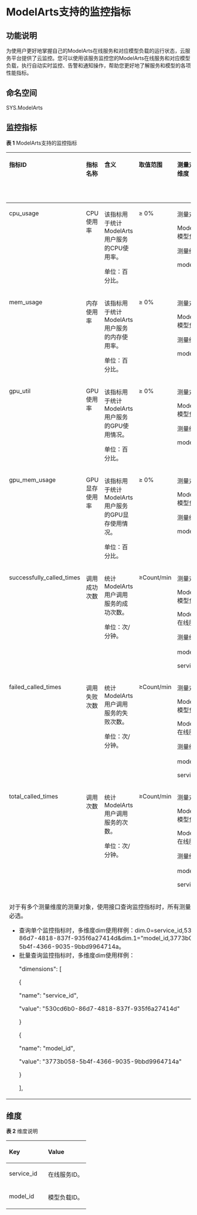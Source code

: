 # ModelArts支持的监控指标<a name="modelarts_23_0187"></a>

## 功能说明<a name="section15651122173511"></a>

为使用户更好地掌握自己的ModelArts在线服务和对应模型负载的运行状态，云服务平台提供了云监控。您可以使用该服务监控您的ModelArts在线服务和对应模型负载，执行自动实时监控、告警和通知操作，帮助您更好地了解服务和模型的各项性能指标。

## 命名空间<a name="section16695191443410"></a>

SYS.ModelArts

## 监控指标<a name="section15935133518359"></a>

**表 1**  ModelArts支持的监控指标

<a name="table3293914123812"></a>
<table><thead align="left"><tr id="row429415149384"><th class="cellrowborder" valign="top" width="15.16848315168483%" id="mcps1.2.7.1.1"><p id="p929461493813"><a name="p929461493813"></a><a name="p929461493813"></a>指标ID</p>
</th>
<th class="cellrowborder" valign="top" width="14.83851614838516%" id="mcps1.2.7.1.2"><p id="p14294151473815"><a name="p14294151473815"></a><a name="p14294151473815"></a>指标名称</p>
</th>
<th class="cellrowborder" valign="top" width="23.187681231876812%" id="mcps1.2.7.1.3"><p id="p132951514193813"><a name="p132951514193813"></a><a name="p132951514193813"></a>含义</p>
</th>
<th class="cellrowborder" valign="top" width="14.2985701429857%" id="mcps1.2.7.1.4"><p id="p1929510147381"><a name="p1929510147381"></a><a name="p1929510147381"></a>取值范围</p>
</th>
<th class="cellrowborder" valign="top" width="17.10828917108289%" id="mcps1.2.7.1.5"><p id="p42952014203811"><a name="p42952014203811"></a><a name="p42952014203811"></a>测量对象&amp;维度</p>
</th>
<th class="cellrowborder" valign="top" width="15.398460153984603%" id="mcps1.2.7.1.6"><p id="p129531413386"><a name="p129531413386"></a><a name="p129531413386"></a>监控周期</p>
</th>
</tr>
</thead>
<tbody><tr id="row8295111416383"><td class="cellrowborder" valign="top" width="15.16848315168483%" headers="mcps1.2.7.1.1 "><p id="p029581418384"><a name="p029581418384"></a><a name="p029581418384"></a>cpu_usage</p>
</td>
<td class="cellrowborder" valign="top" width="14.83851614838516%" headers="mcps1.2.7.1.2 "><p id="p11295161473816"><a name="p11295161473816"></a><a name="p11295161473816"></a>CPU使用率</p>
</td>
<td class="cellrowborder" valign="top" width="23.187681231876812%" headers="mcps1.2.7.1.3 "><p id="p182956141381"><a name="p182956141381"></a><a name="p182956141381"></a>该指标用于统计ModelArts用户服务的CPU使用率。</p>
<p id="p15295214133820"><a name="p15295214133820"></a><a name="p15295214133820"></a>单位：百分比。</p>
</td>
<td class="cellrowborder" valign="top" width="14.2985701429857%" headers="mcps1.2.7.1.4 "><p id="p202958148386"><a name="p202958148386"></a><a name="p202958148386"></a>≥ 0%</p>
</td>
<td class="cellrowborder" valign="top" width="17.10828917108289%" headers="mcps1.2.7.1.5 "><p id="p198839715365"><a name="p198839715365"></a><a name="p198839715365"></a>测量对象：</p>
<p id="p417318245378"><a name="p417318245378"></a><a name="p417318245378"></a>ModelArts模型负载</p>
<p id="p69869316376"><a name="p69869316376"></a><a name="p69869316376"></a>测量维度：</p>
<p id="p029514149385"><a name="p029514149385"></a><a name="p029514149385"></a>model_id</p>
</td>
<td class="cellrowborder" valign="top" width="15.398460153984603%" headers="mcps1.2.7.1.6 "><p id="p122951414103812"><a name="p122951414103812"></a><a name="p122951414103812"></a>1分钟</p>
</td>
</tr>
<tr id="row1929581418384"><td class="cellrowborder" valign="top" width="15.16848315168483%" headers="mcps1.2.7.1.1 "><p id="p8295151416382"><a name="p8295151416382"></a><a name="p8295151416382"></a>mem_usage</p>
</td>
<td class="cellrowborder" valign="top" width="14.83851614838516%" headers="mcps1.2.7.1.2 "><p id="p10296131415387"><a name="p10296131415387"></a><a name="p10296131415387"></a>内存使用率</p>
</td>
<td class="cellrowborder" valign="top" width="23.187681231876812%" headers="mcps1.2.7.1.3 "><p id="p629601423814"><a name="p629601423814"></a><a name="p629601423814"></a>该指标用于统计ModelArts用户服务的内存使用率。</p>
<p id="p18296141473815"><a name="p18296141473815"></a><a name="p18296141473815"></a>单位：百分比。</p>
</td>
<td class="cellrowborder" valign="top" width="14.2985701429857%" headers="mcps1.2.7.1.4 "><p id="p17296214133817"><a name="p17296214133817"></a><a name="p17296214133817"></a>≥ 0%</p>
</td>
<td class="cellrowborder" valign="top" width="17.10828917108289%" headers="mcps1.2.7.1.5 "><p id="p21129291113"><a name="p21129291113"></a><a name="p21129291113"></a>测量对象：</p>
<p id="p171125292015"><a name="p171125292015"></a><a name="p171125292015"></a>ModelArts模型负载</p>
<p id="p161125293112"><a name="p161125293112"></a><a name="p161125293112"></a>测量维度：</p>
<p id="p151136294119"><a name="p151136294119"></a><a name="p151136294119"></a>model_id</p>
</td>
<td class="cellrowborder" valign="top" width="15.398460153984603%" headers="mcps1.2.7.1.6 "><p id="p3296161483811"><a name="p3296161483811"></a><a name="p3296161483811"></a>1分钟</p>
</td>
</tr>
<tr id="row929620142382"><td class="cellrowborder" valign="top" width="15.16848315168483%" headers="mcps1.2.7.1.1 "><p id="p1629611413818"><a name="p1629611413818"></a><a name="p1629611413818"></a>gpu_util</p>
</td>
<td class="cellrowborder" valign="top" width="14.83851614838516%" headers="mcps1.2.7.1.2 "><p id="p12296201411385"><a name="p12296201411385"></a><a name="p12296201411385"></a>GPU使用率</p>
</td>
<td class="cellrowborder" valign="top" width="23.187681231876812%" headers="mcps1.2.7.1.3 "><p id="p429641418384"><a name="p429641418384"></a><a name="p429641418384"></a>该指标用于统计ModelArts用户服务的GPU使用情况。</p>
<p id="p17296161463817"><a name="p17296161463817"></a><a name="p17296161463817"></a>单位：百分比。</p>
</td>
<td class="cellrowborder" valign="top" width="14.2985701429857%" headers="mcps1.2.7.1.4 "><p id="p329661433817"><a name="p329661433817"></a><a name="p329661433817"></a>≥ 0%</p>
</td>
<td class="cellrowborder" valign="top" width="17.10828917108289%" headers="mcps1.2.7.1.5 "><p id="p91341738518"><a name="p91341738518"></a><a name="p91341738518"></a>测量对象：</p>
<p id="p1213414381013"><a name="p1213414381013"></a><a name="p1213414381013"></a>ModelArts模型负载</p>
<p id="p713416383111"><a name="p713416383111"></a><a name="p713416383111"></a>测量维度：</p>
<p id="p813415381418"><a name="p813415381418"></a><a name="p813415381418"></a>model_id</p>
</td>
<td class="cellrowborder" valign="top" width="15.398460153984603%" headers="mcps1.2.7.1.6 "><p id="p1296614103812"><a name="p1296614103812"></a><a name="p1296614103812"></a>1分钟</p>
</td>
</tr>
<tr id="row14296181416382"><td class="cellrowborder" valign="top" width="15.16848315168483%" headers="mcps1.2.7.1.1 "><p id="p16296101416381"><a name="p16296101416381"></a><a name="p16296101416381"></a>gpu_mem_usage</p>
</td>
<td class="cellrowborder" valign="top" width="14.83851614838516%" headers="mcps1.2.7.1.2 "><p id="p8296151433813"><a name="p8296151433813"></a><a name="p8296151433813"></a>GPU显存使用率</p>
</td>
<td class="cellrowborder" valign="top" width="23.187681231876812%" headers="mcps1.2.7.1.3 "><p id="p329616144384"><a name="p329616144384"></a><a name="p329616144384"></a>该指标用于统计ModelArts用户服务的GPU显存使用情况。</p>
<p id="p20296514153815"><a name="p20296514153815"></a><a name="p20296514153815"></a>单位：百分比。</p>
</td>
<td class="cellrowborder" valign="top" width="14.2985701429857%" headers="mcps1.2.7.1.4 "><p id="p529761415384"><a name="p529761415384"></a><a name="p529761415384"></a>≥ 0%</p>
</td>
<td class="cellrowborder" valign="top" width="17.10828917108289%" headers="mcps1.2.7.1.5 "><p id="p68346409117"><a name="p68346409117"></a><a name="p68346409117"></a>测量对象：</p>
<p id="p883410405118"><a name="p883410405118"></a><a name="p883410405118"></a>ModelArts模型负载</p>
<p id="p1683484018116"><a name="p1683484018116"></a><a name="p1683484018116"></a>测量维度：</p>
<p id="p1183454018115"><a name="p1183454018115"></a><a name="p1183454018115"></a>model_id</p>
</td>
<td class="cellrowborder" valign="top" width="15.398460153984603%" headers="mcps1.2.7.1.6 "><p id="p202971514163810"><a name="p202971514163810"></a><a name="p202971514163810"></a>1分钟</p>
</td>
</tr>
<tr id="row11297111413388"><td class="cellrowborder" valign="top" width="15.16848315168483%" headers="mcps1.2.7.1.1 "><p id="p829741433814"><a name="p829741433814"></a><a name="p829741433814"></a>successfully_called_times</p>
</td>
<td class="cellrowborder" valign="top" width="14.83851614838516%" headers="mcps1.2.7.1.2 "><p id="p1529741417387"><a name="p1529741417387"></a><a name="p1529741417387"></a>调用成功次数</p>
</td>
<td class="cellrowborder" valign="top" width="23.187681231876812%" headers="mcps1.2.7.1.3 "><p id="p229751419387"><a name="p229751419387"></a><a name="p229751419387"></a>统计ModelArts用户调用服务的成功次数。</p>
<p id="p4297114133819"><a name="p4297114133819"></a><a name="p4297114133819"></a>单位：次/分钟。</p>
</td>
<td class="cellrowborder" valign="top" width="14.2985701429857%" headers="mcps1.2.7.1.4 "><p id="p129731413380"><a name="p129731413380"></a><a name="p129731413380"></a>≥Count/min</p>
</td>
<td class="cellrowborder" valign="top" width="17.10828917108289%" headers="mcps1.2.7.1.5 "><p id="p198111346116"><a name="p198111346116"></a><a name="p198111346116"></a>测量对象：</p>
<p id="p19811144610118"><a name="p19811144610118"></a><a name="p19811144610118"></a>ModelArts模型负载</p>
<p id="p35743546119"><a name="p35743546119"></a><a name="p35743546119"></a>ModelArts在线服务</p>
<p id="p4811104615113"><a name="p4811104615113"></a><a name="p4811104615113"></a>测量维度：</p>
<p id="p316813912175"><a name="p316813912175"></a><a name="p316813912175"></a>model_id，</p>
<p id="p729761411388"><a name="p729761411388"></a><a name="p729761411388"></a>service_id</p>
</td>
<td class="cellrowborder" valign="top" width="15.398460153984603%" headers="mcps1.2.7.1.6 "><p id="p729741483817"><a name="p729741483817"></a><a name="p729741483817"></a>1分钟</p>
</td>
</tr>
<tr id="row1297111463817"><td class="cellrowborder" valign="top" width="15.16848315168483%" headers="mcps1.2.7.1.1 "><p id="p1429719147389"><a name="p1429719147389"></a><a name="p1429719147389"></a>failed_called_times</p>
</td>
<td class="cellrowborder" valign="top" width="14.83851614838516%" headers="mcps1.2.7.1.2 "><p id="p829771417381"><a name="p829771417381"></a><a name="p829771417381"></a>调用失败次数</p>
</td>
<td class="cellrowborder" valign="top" width="23.187681231876812%" headers="mcps1.2.7.1.3 "><p id="p16297101413811"><a name="p16297101413811"></a><a name="p16297101413811"></a>统计ModelArts用户调用服务的失败次数。</p>
<p id="p82971114143820"><a name="p82971114143820"></a><a name="p82971114143820"></a>单位：次/分钟。</p>
</td>
<td class="cellrowborder" valign="top" width="14.2985701429857%" headers="mcps1.2.7.1.4 "><p id="p172971914183818"><a name="p172971914183818"></a><a name="p172971914183818"></a>≥Count/min</p>
</td>
<td class="cellrowborder" valign="top" width="17.10828917108289%" headers="mcps1.2.7.1.5 "><p id="p647588625"><a name="p647588625"></a><a name="p647588625"></a>测量对象：</p>
<p id="p1847516812217"><a name="p1847516812217"></a><a name="p1847516812217"></a>ModelArts模型负载</p>
<p id="p94752080220"><a name="p94752080220"></a><a name="p94752080220"></a>ModelArts在线服务</p>
<p id="p747518816214"><a name="p747518816214"></a><a name="p747518816214"></a>测量维度：</p>
<p id="p46951212111716"><a name="p46951212111716"></a><a name="p46951212111716"></a>model_id，</p>
<p id="p1229741414381"><a name="p1229741414381"></a><a name="p1229741414381"></a>service_id</p>
</td>
<td class="cellrowborder" valign="top" width="15.398460153984603%" headers="mcps1.2.7.1.6 "><p id="p182971144380"><a name="p182971144380"></a><a name="p182971144380"></a>1分钟</p>
</td>
</tr>
<tr id="row17297111443818"><td class="cellrowborder" valign="top" width="15.16848315168483%" headers="mcps1.2.7.1.1 "><p id="p1629781410382"><a name="p1629781410382"></a><a name="p1629781410382"></a>total_called_times</p>
</td>
<td class="cellrowborder" valign="top" width="14.83851614838516%" headers="mcps1.2.7.1.2 "><p id="p9298114203814"><a name="p9298114203814"></a><a name="p9298114203814"></a>调用次数</p>
</td>
<td class="cellrowborder" valign="top" width="23.187681231876812%" headers="mcps1.2.7.1.3 "><p id="p12981414123820"><a name="p12981414123820"></a><a name="p12981414123820"></a>统计ModelArts用户调用服务的次数。</p>
<p id="p12983143387"><a name="p12983143387"></a><a name="p12983143387"></a>单位：次/分钟。</p>
</td>
<td class="cellrowborder" valign="top" width="14.2985701429857%" headers="mcps1.2.7.1.4 "><p id="p829819147389"><a name="p829819147389"></a><a name="p829819147389"></a>≥Count/min</p>
</td>
<td class="cellrowborder" valign="top" width="17.10828917108289%" headers="mcps1.2.7.1.5 "><p id="p131081313627"><a name="p131081313627"></a><a name="p131081313627"></a>测量对象：</p>
<p id="p101080131226"><a name="p101080131226"></a><a name="p101080131226"></a>ModelArts模型负载</p>
<p id="p1610813131426"><a name="p1610813131426"></a><a name="p1610813131426"></a>ModelArts在线服务</p>
<p id="p1110812132020"><a name="p1110812132020"></a><a name="p1110812132020"></a>测量维度：</p>
<p id="p197131613176"><a name="p197131613176"></a><a name="p197131613176"></a>model_id，</p>
<p id="p152981214193810"><a name="p152981214193810"></a><a name="p152981214193810"></a>service_id</p>
</td>
<td class="cellrowborder" valign="top" width="15.398460153984603%" headers="mcps1.2.7.1.6 "><p id="p16298191416382"><a name="p16298191416382"></a><a name="p16298191416382"></a>1分钟</p>
</td>
</tr>
<tr id="row134045328819"><td class="cellrowborder" colspan="6" valign="top" headers="mcps1.2.7.1.1 mcps1.2.7.1.2 mcps1.2.7.1.3 mcps1.2.7.1.4 mcps1.2.7.1.5 mcps1.2.7.1.6 "><p id="p216913514125"><a name="p216913514125"></a><a name="p216913514125"></a><span>对于有多个测量维度的测量对象，使用接口查询监控指标时，所有测量维度均为必选。</span></p>
<a name="ul2016993518128"></a><a name="ul2016993518128"></a><ul id="ul2016993518128"><li>查询单个监控指标时，多维度dim使用样例：dim.0=service_id,530cd6b0-86d7-4818-837f-935f6a27414d&amp;dim.1="model_id,3773b058-5b4f-4366-9035-9bbd9964714a。</li><li>批量查询监控指标时，多维度dim使用样例：<p id="p20169153516124"><a name="p20169153516124"></a><a name="p20169153516124"></a>"dimensions": [</p>
<p id="p1316903519122"><a name="p1316903519122"></a><a name="p1316903519122"></a>{</p>
<p id="p816903516122"><a name="p816903516122"></a><a name="p816903516122"></a>"name": "service_id",</p>
<p id="p916953591215"><a name="p916953591215"></a><a name="p916953591215"></a>"value": "530cd6b0-86d7-4818-837f-935f6a27414d"</p>
<p id="p316953520127"><a name="p316953520127"></a><a name="p316953520127"></a>}</p>
<p id="p8169113521219"><a name="p8169113521219"></a><a name="p8169113521219"></a>{</p>
<p id="p41692035161218"><a name="p41692035161218"></a><a name="p41692035161218"></a>"name": "model_id",</p>
<p id="p8169173581214"><a name="p8169173581214"></a><a name="p8169173581214"></a>"value": "3773b058-5b4f-4366-9035-9bbd9964714a"</p>
<p id="p1169635101211"><a name="p1169635101211"></a><a name="p1169635101211"></a>}</p>
<p id="p14170103518125"><a name="p14170103518125"></a><a name="p14170103518125"></a>],</p>
</li></ul>
</td>
</tr>
</tbody>
</table>

## 维度<a name="section1432993519387"></a>

**表 2**  维度说明

<a name="table130310173915"></a>
<table><thead align="left"><tr id="row180161014397"><th class="cellrowborder" valign="top" width="48.74%" id="mcps1.2.3.1.1"><p id="p150111013393"><a name="p150111013393"></a><a name="p150111013393"></a>Key</p>
</th>
<th class="cellrowborder" valign="top" width="51.25999999999999%" id="mcps1.2.3.1.2"><p id="p170101018391"><a name="p170101018391"></a><a name="p170101018391"></a>Value</p>
</th>
</tr>
</thead>
<tbody><tr id="row511910163916"><td class="cellrowborder" valign="top" width="48.74%" headers="mcps1.2.3.1.1 "><p id="p9111033917"><a name="p9111033917"></a><a name="p9111033917"></a>service_id</p>
</td>
<td class="cellrowborder" valign="top" width="51.25999999999999%" headers="mcps1.2.3.1.2 "><p id="p118109393"><a name="p118109393"></a><a name="p118109393"></a>在线服务ID。</p>
</td>
</tr>
<tr id="row1141063916"><td class="cellrowborder" valign="top" width="48.74%" headers="mcps1.2.3.1.1 "><p id="p91810153912"><a name="p91810153912"></a><a name="p91810153912"></a>model_id</p>
</td>
<td class="cellrowborder" valign="top" width="51.25999999999999%" headers="mcps1.2.3.1.2 "><p id="p16221014395"><a name="p16221014395"></a><a name="p16221014395"></a>模型负载ID。</p>
</td>
</tr>
</tbody>
</table>

